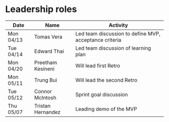 # Leadership roles

| Date      | Name              | Activity                                               |
|-----------|-------------------|--------------------------------------------------------|
| Mon 04/13 | Tomas Vera        | Led team discussion to define MVP, acceptance criteria | 
| Tue 04/14 | Edward Thai       | Led team discussion of learning plan                   | 
| Mon 04/20 | Preetham Kesineni | Will lead first Retro                                  | 
| Mon 05/11 | Trung Bui         | Will lead the second Retro                             | 
| Tue 05/12 | Connor McIntosh   | Sprint goal discussion                                 |
| Thu 05/07 | Tristan Hernandez | Leading demo of the MVP                                |

